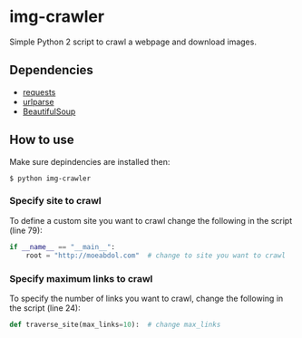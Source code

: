 # img-crawler
Simple Python 2 script to crawl a webpage and download images.

## Dependencies
* [requests](http://docs.python-requests.org/en/latest/)
* [urlparse](https://docs.python.org/2/library/urlparse.html)
* [BeautifulSoup](http://www.crummy.com/software/BeautifulSoup/)

## How to use
Make sure depindencies are installed then:<br>
```
$ python img-crawler
```

### Specify site to crawl
To define a custom site you want to crawl change the following in the
script (line 79):<br>
```python
if __name__ == "__main__":
    root = "http://moeabdol.com"  # change to site you want to crawl
```

### Specify maximum links to crawl
To specify the number of links you want to crawl, change the following in the
script (line 24):<br>
```python
def traverse_site(max_links=10):  # change max_links
```
